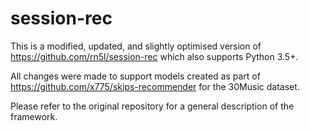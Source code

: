<h1>session-rec</h1>

This is a modified, updated, and slightly optimised version of https://github.com/rn5l/session-rec which also supports Python 3.5+.

All changes were made to support models created as part of https://github.com/x775/skips-recommender for the 30Music dataset.

Please refer to the original repository for a general description of the framework.
